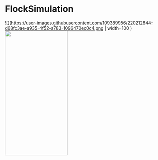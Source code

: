 # FlockSimulation
 
![](https://user-images.githubusercontent.com/109389956/220212844-d68fc3ae-a935-4f52-a783-1096470ec0c4.png | width=100 )
<img src="https://camo.githubusercontent.com/..." data-canonical-src="https://user-images.githubusercontent.com/109389956/220212844-d68fc3ae-a935-4f52-a783-1096470ec0c4.png" width="200" height="400" />
